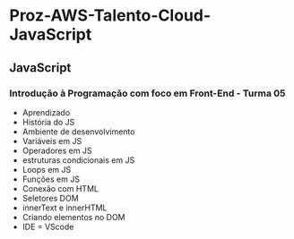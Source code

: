# Proz-AWS-Talento-Cloud-JavaScript
   
## JavaScript

### Introdução à Programação com foco em Front-End - Turma 05
- Aprendizado
- História do JS
- Ambiente de desenvolvimento
- Variáveis em JS
- Operadores em JS
- estruturas condicionais em JS
- Loops em JS
- Funções em JS
- Conexão com HTML
- Seletores DOM
- innerText e innerHTML
- Criando elementos no DOM
- IDE = VScode 
